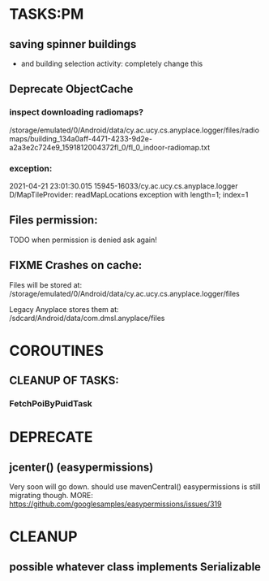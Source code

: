 # TASKS:PM
## saving spinner buildings
- and building selection activity: completely change this

## Deprecate ObjectCache

### inspect downloading radiomaps?
/storage/emulated/0/Android/data/cy.ac.ucy.cs.anyplace.logger/files/radiomaps/building_134a0aff-4471-4233-9d2e-a2a3e2c724e9_1591812004372fl_0/fl_0_indoor-radiomap.txt

### exception:
2021-04-21 23:01:30.015 15945-16033/cy.ac.ucy.cs.anyplace.logger D/MapTileProvider: readMapLocations exception with length=1; index=1


## Files permission:
TODO when permission is denied ask again!

## FIXME Crashes on cache:
Files will be stored at:
/storage/emulated/0/Android/data/cy.ac.ucy.cs.anyplace.logger/files

Legacy Anyplace stores them at:
/sdcard/Android/data/com.dmsl.anyplace/files

# COROUTINES
## CLEANUP OF TASKS:
### FetchPoiByPuidTask

# DEPRECATE
## jcenter() (easypermissions)
Very soon will go down. should use mavenCentral()
easypermissions is still migrating though.
MORE: https://github.com/googlesamples/easypermissions/issues/319

# CLEANUP
## possible whatever class implements Serializable


